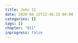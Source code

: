 ```yaml
---
title: John 11
date: 2020-04-12T12:46:33-04:00
categories: []
tags: []
chapter: "011"
inprogress: false
---
```


